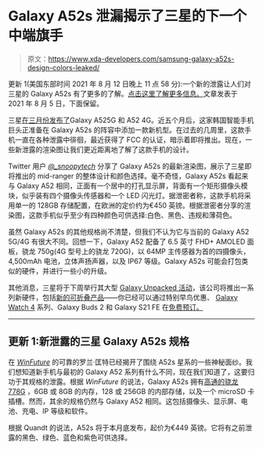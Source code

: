 # Galaxy A52s 泄漏揭示了三星的下一个中端旗手

> 原文：<https://www.xda-developers.com/samsung-galaxy-a52s-design-colors-leaked/>

更新 1(美国东部时间 2021 年 8 月 12 日晚上 11 点 58 分):一个新的泄露让人们对三星的 Galaxy A52s 有了更多的了解。[点击这里了解更多信息。](#update1)文章发表于 2021 年 8 月 5 日，下面保留。

三星[在三月份发布了](https://www.xda-developers.com/samsung-galaxy-a52-galaxy-a72-launch/)Galaxy A525G 和 A52 4G。近五个月后，这家韩国智能手机巨头正准备在 Galaxy A52s 的阵容中添加一款新机型。在过去的几周里，这款手机一直在各种泄露中徘徊，最近获得了 FCC 的认证，暗示着即将推出。现在，一些新泄露的渲染图让我们更近距离地了解了这款手机的设计。

Twitter 用户 [*@_snoopytech*](https://twitter.com/_snoopytech_/status/1422949473991462917?s=19) 分享了 Galaxy A52s 的最新渲染图，展示了三星即将推出的 mid-ranger 的整体设计和颜色选择。毫不奇怪，Galaxy A52s 看起来与 Galaxy A52 相同，正面有一个居中的打孔显示屏，背面有一个矩形摄像头模块，似乎装有四个摄像头传感器和一个 LED 闪光灯。据泄密者称，这款手机将采用单一的 128GB 存储配置，在欧洲的定价约为€450 英镑。根据泄密者分享的渲染图，这款手机似乎至少有四种颜色可供选择:白色、黑色、违规和薄荷色。

虽然 Galaxy A52s 的其他规格尚不清楚，但我们不认为它与当前的 Galaxy A52 5G/4G 有很大不同。回想一下，Galaxy A52 配备了 6.5 英寸 FHD+ AMOLED 面板，骁龙 750g(4G 型号上的骁龙 720G)，以 64MP 主传感器为首的四摄像头，4,500mAh 电池，立体声扬声器，以及 IP67 等级。Galaxy A52s 可能会打包类似的硬件，并进行一些小的升级。

其他消息，三星将于下周举行其大型 [Galaxy Unpacked 活动](https://www.xda-developers.com/samsung-teases-galaxy-unpacked-event-august/)，该公司将推出一系列新硬件，包括[新的可折叠产品](https://www.xda-developers.com/samsung-galaxy-z-fold-3/)——你已经可以通过特别早鸟优惠、 [Galaxy Watch 4](https://www.xda-developers.com/samsung-galaxy-watch-4/) 系列、Galaxy Buds 2 和 Galaxy S21 FE 在[免费预订。](https://shop-links.co/1748208451035870178?u1=d158940d-13b2-4ff5-bb98-c9220cebe99d)

* * *

## 更新 1:新泄露的三星 Galaxy A52s 规格

在 [*WinFuture*](https://winfuture.de/news,124586.html) 的可靠的罗兰·匡特已经揭开了围绕 A52s 星系的一些神秘面纱。我们想知道新手机与最初的 Galaxy A52 系列有什么不同，现在我们知道了，这要归功于其规格的泄露。根据 *WinFuture* 的说法，Galaxy A52s 拥有[高通的骁龙 778G](https://www.xda-developers.com/qualcomm-snapdragon-778g/) ，6GB 或 8GB 的内存，128 或 256GB 的内部存储，以及一个 microSD 卡插槽。然而，其余的规格仍然与 Galaxy A52 相同。这包括摄像头、显示屏、电池、充电、IP 等级和软件。

根据 Quandt 的说法，A52s 将于本月底发布，起价为€449 英镑。它将有之前泄露的黑色、绿色、蓝色和紫色可供选择。